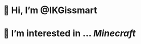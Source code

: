 # 👋 Hi, I’m @IKGissmart
# 👀 I’m interested in ... _Minecraft_
<!---
IKGissmart/IKGissmart is a ✨ special ✨ repository because its `README.md` (this file) appears on your GitHub profile.
You can click the Preview link to take a look at your changes.
--->
